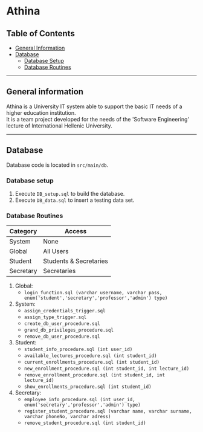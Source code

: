 # Athina

## Table of Contents
- [General Information](#general-information)  
- [Database](#database)  
    - [Database Setup](#database-setup)  
    - [Database Routines](#database-routines)  

---

## General information
Athina is a University IT system able to support the basic IT needs of a higher education institution.   
It is a team project developed for the needs of the 'Software Engineering' lecture of International Hellenic University.

---

## Database
Database code is located in `src/main/db`.

### Database setup
1. Execute `DB_setup.sql` to build the database.
2. Execute `DB_data.sql` to insert a testing data set.

### Database Routines
| Category | Access |
| --- | --- |
| System | None |
| Global | All Users |
| Student | Students & Secretaries |
| Secretary | Secretaries |

1. Global:  
    * `login_function.sql (varchar username, varchar pass, enum('student','secretary','professor','admin') type)`
2. System:  
    * `assign_credentials_trigger.sql`
    * `assign_type_trigger.sql`
    * `create_db_user_procedure.sql`
    * `grand_db_privileges_procedure.sql`
    * `remove_db_user_procedure.sql`
3. Student:  
    * `student_info_procedure.sql (int user_id)`   
    * `available_lectures_procedure.sql (int student_id)`
    * `current_enrollments_procedure.sql (int student_id)`
    * `new_enrollment_procedure.sql (int student_id, int lecture_id)`
    * `remove_enrollment_procedure.sql (int student_id, int lecture_id)`
    * `show_enrollments_procedure.sql (int student_id)`
4. Secretary:  
    * `employee_info_procedure.sql (int user_id, enum('secretary','professor','admin') type)`
    * `register_student_procedure.sql (varchar name, varchar surname, varchar phoneNo, varchar adress)`
    * `remove_student_procedure.sql (int student_id)`
    
